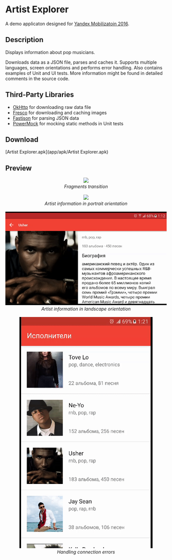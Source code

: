 # Artist Explorer

A demo applicaton designed for [Yandex Mobilizatoin 2016](https://academy.yandex.ru/events/mobdev/msk-2016/).

## Description

Displays information about pop musicians.

Downloads data as a JSON file, parses and caches it.
Supports multiple languages, screen orientations and performs error handling.
Also contains examples of Unit and UI tests.
More information might be found in detailed comments in the source code.

## Third-Party Libraries

* [OkHttp](https://github.com/square/okhttp) for downloading raw data file
* [Fresco](https://github.com/facebook/fresco) for downloading and caching images
* [Fastjson](https://github.com/alibaba/fastjson) for parsing JSON data
* [PowerMock](https://github.com/jayway/powermock) for mocking static methods in Unit tests

## Download

[Artist Explorer.apk](app/apk/Artist Explorer.apk)

## Preview

<div align="center"><img src="preview/fragments-transition.gif"></div>
<div align="center"><i>Fragments transition</i></div>

<br>

<div align="center"><img src="preview/cover-portrait.gif"></div>
<div align="center"><i>Artist information in portrait orientation</i></div>

<br>

<div align="center"><img src="preview/cover-landscape.gif"></div>
<div align="center"><i>Artist information in landscape orientation</i></div>

<br>

<div align="center"><img src="preview/error-handling.gif"></div>
<div align="center"><i>Handling connection errors</i></div>
